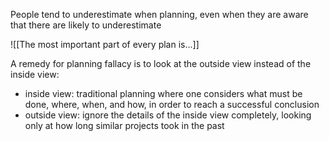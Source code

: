 People tend to underestimate when planning, even when they are aware that there are likely to underestimate


![[The most important part of every plan is...]]

A remedy for planning fallacy is to look at the outside view instead of the inside view:

- inside view: traditional planning where one considers what must be done, where, when, and how, in order to reach a successful conclusion
- outside view: ignore the details of the inside view completely, looking only at how long similar projects took in the past